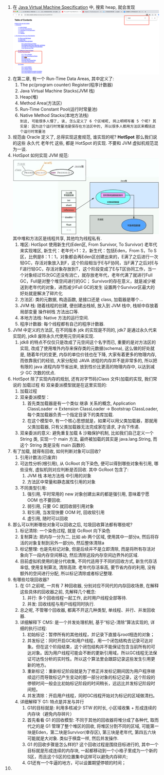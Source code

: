 1. 在 [Java Virtual Machine Specification](https://docs.oracle.com/javase/specs/jvms/se8/html/) 中, 搜索 heap, 就会发现 ![img.png](img.png)
2. 在第二章, 有一个 Run-Time Data Areas, 其中定义了:
   1. The pc(program counter) Register(程序计数器) 
   2. Java Virtual Machine Stacks(JVM 栈)
   3. Heap(堆)
   4. Method Area(方法区)
   5. Run-Time Constant Pool(运行时常量池)
   6. Native Method Stacks(本地方法栈)    
   `到这, 可能很多人懵了, 诶, 怎么定义了 6 个区域呢, 网上明明写着 5 个呢? 其实是: 因为这个运行时常量池是保存在方法区中的, 所以很多人都用方法区来概括这个运行时常量池`
3. 规范由 Oracle 定义了, 总得实现这套规范, 谁实现的呢? **HotSpot** 那么我们说的这些 永久代 老年代 这些, 都是 HotSpot 的实现. 不要和 JVM 虚拟机规范混为一谈.
4. HotSpot 如何实现 JVM 规范: ![img_1.png](img_1.png) 其中堆和方法区是线程共享, 其他均为线程私有.
   1. 堆区: HotSpot 使用新生代(Eden区, From Survivor, To Survivor) 老年代来实现堆区, 新生代：老年代=1：2，新生代：包括Eden，From S，To S区，比例是8：1：1，对象都会再Eden区创建出来的，E满了之后进行一次轻GC，存活对象放入到F，这个阶段相当于E与F协同，当F满了之后对E与F进行轻GC，存活对象存放到T，这个阶段变成了E与T区协同工作，当一个对象经过15次GC还没有消亡，就存放老年代，老年代满了就进行Full GC，Full是对整个堆空间进行的GC；
      Survivor的存在意义，就是减少被送到老年代的对象，进而减少Full GC的发生
      设置两个Survivor区最大的好处就是解决了碎片化
   2. 方法区: 类的元数据, 构造函数, 是接口还是 class, 加载器是哪个...
   3. JVM 栈: 随着线程的创建, 便创建出栈帧, 放入到 JVM 栈中, 栈帧中存放着局部变量 操作树栈 方法出口等.
   5. 本地方法栈: Native 方法的运行空间.
   4. 程序计数器: 每个线程都有自己的程序计数器. 
5. JVM 中定义的方法区, 在不同版本 jdk 的实现是不同的, jdk7 是通过永久代来实现的, jdk8 废除永久代使用元空间来实现.
   1. jdk8 的特点不仅仅只是改成了元空间这个名字而已, 重要的是对方法区的实现, 改成了使用堆外内存来保存类的元数据(schema), 这么做的好处就是, 随着年代的变更, 内存的单位价钱也在下降, 大家有着更多的物理内存, 而依靠我们的经验, 大家分配给 JAVA 进程的内存并不是非常多的, 所以把有限的 java 进程内存节省出来, 放到性价比更高的物理内存中, 以达到减少 GC 次数的优点.
6. HotSpot 除了实现内存的规划, 还有对字节码(Class 文件)加载的实现, 我们常说的 加载过程 和 双亲委派模型就是在这里实现的:
   1. 加载过程
   2. 双亲委派模型：
      1. 首先类加载器是有一个类似 继承 关系的概念, Application ClassLoader -> Extension ClassLoader -> Bootstrap ClassLoader, 每个类加载器负责一个指定目录下的类库加载. 
      2. 在这个模型中, 有一个核心思想就是，如果可以用父类加载器，那就用父类加载器, 只有父类加载器无法完成家在请求, 才向下传递. 
   3. 双亲委派的意义: 避免重复加载 & 沙箱保护机制, 比如我们自己定义一个 String 类, 实现一个 main 方法, 最终被加载的其实是 java.lang.String, 而这个 String 类是没有 main 函数的.  
7. 有了加载, 就得有回收, 如何判断对象可以回收?
   1. 引用计数法(已废弃)
   2. 可达性分析(根引用), 从 GcRoot 向下染色, 便可以得到哪些对象有引用, 哪些没有, 虚拟机则对应判断是否回收. 其中 GcRoot 包含了:
      1. JVM 栈 本地方法栈 中引用的对象
      2. 方法区中常量和静态属性引用的对象
   3. 不同类型引用:
      1. 强引用, 平时常用的 new 对象创建出来的都是强引用, 意味着宁愿 OOM 也不要回收.
      2. 弱引用, 只要 GC 就回收弱引用对象
      3. 软引用, 当发现快要 OOM 时, 回收软引用
      4. 虚引用, 随时可以回收
8. 那么可以判断哪些对象可以回收之后, 垃圾回收算法都有哪些呢?
   1. 标记清除: 一个染色过程, 就是 GcRoot 向下染色
   2. 复制算法: 把内存一分为二, 比如 ab 两个区域, 使用其中一部分a, 然后将存活的对象复制到另外一部分b, 然后整体清除a
   3. 标记整理: 也是先标记对象, 但是后续并不是立即清除, 而是将所有存活对象向下一段内存空间移动, 然后清除这段内存空间边界外的区域.
   4. 目前虚拟机使用的是分代收集, 不同代适用于不同的回收方式, 新生代存活率低, 使用复制算法, 清除高效. 老年代存活率高, 要节省内存的利用, 没有额外的空间进行分配, 所以标记清除或者标记整理.
9. 有哪些垃圾回收器? 
   1. 在 G1 之前呢, 一共有 7 种回收器, 分别对应不同代的内存回收场景, 在解释这些具体的回收器之前, 先解释几个概念:
      1. 并行: 多个回收线程一起工作, 此时用户线程全部等待.
      2. 并发: 回收线程与用户线程同时执行.
   2. 总之呢, 不管哪个回收器, 都离不开这几种类型, 单线程、并行、并发回收器.
   3. 详细解释下 CMS: 是一个并发处理机制, 基于“标记-清除”算法实现的, 详细的执行过程:
      1. 初始标记：暂停所有的其他线程，并记录下直接与root相连的对象；
      2. 并发标记：同时开启GC和用户线程，用一个闭包结构去记录可达对象。但在这个阶段结束，这个闭包结构并不能保证包含当前所有的可达对象。因为用户线程可能会不断的更新引用域，所以GC线程无法保证可达性分析的实时性。所以这个算法里会跟踪记录这些发生引用更新的地方。
      3. 重新标记：重新标记阶段就是为了修正并发标记期间因为用户程序继续运行而导致标记产生变动的那一部分对象的标记记录，这个阶段的停顿时间一般会比初始标记阶段的时间稍长，远远比并发标记阶段时间短。
      4. 并发清除：开启用户线程，同时GC线程开始对为标记的区域做清扫。
   4. 详细解释下 G1: 特点是并发与并行
      1. G1的目标就是: 利用多核减少 STW 的时长, 小区域收集 + 形成连续的内存块（避免内存碎片）
      2. 首先看看 G1 的回收模型: 不同于其他的回收器将堆分成了各种代, 取而代之的是 G1 管理了整个堆区的回收, 将堆区分割不同的区域, 可能第一块是Eden，第二块是Survivor(幸存区), 第三块是老年代, 第四五六块可能就是大对象. 类似于棋盘一样, 然后并发操作.
      3. G1 的回收步骤是怎么样的? 这个回收过程是围绕目标进行的, 其中一个目标就是形成连续的内存块, 一起都移动到一个小格子里成为一个新的S区，而且这个S区的位置集中这样可以避免内存碎片;
      4. G1还有一个牛逼的地方，可以设置期望停顿的时间；
10. 